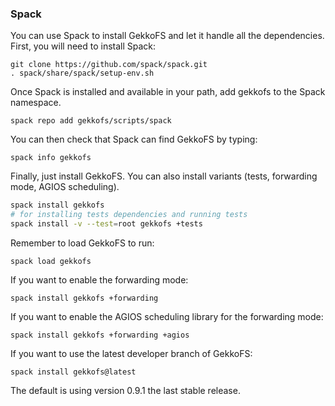 
### Spack

You can use Spack to install GekkoFS and let it handle all the dependencies. First, you will need to install Spack:

```
git clone https://github.com/spack/spack.git
. spack/share/spack/setup-env.sh
```

Once Spack is installed and available in your path, add gekkofs to the Spack namespace.

```
spack repo add gekkofs/scripts/spack
```

You can then check that Spack can find GekkoFS by typing:

```
spack info gekkofs
```

Finally, just install GekkoFS. You can also install variants (tests, forwarding mode, AGIOS scheduling).

```bash
spack install gekkofs
# for installing tests dependencies and running tests
spack install -v --test=root gekkofs +tests
```

Remember to load GekkoFS to run:

```
spack load gekkofs
```

If you want to enable the forwarding mode:

```
spack install gekkofs +forwarding
```

If you want to enable the AGIOS scheduling library for the forwarding mode:

```
spack install gekkofs +forwarding +agios
```

If you want to use the latest developer branch of GekkoFS:

```
spack install gekkofs@latest
```

The default is using version 0.9.1 the last stable release.
